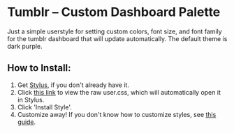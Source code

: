 # Tumblr – Custom Dashboard Palette

Just a simple userstyle for setting custom colors, font size, and font family for the tumblr dashboard that will update automatically. The default theme is dark purple.

## How to Install:
1. Get [Stylus](https://github.com/openstyles/stylus#readme), if you don't already have it.
2. Click [this link](https://github.com/paw/tumblr-custom-palette-userstyle/raw/main/tumblr-custom-dash-palette.user.css) to view the raw user.css, which will automatically open it in Stylus.
3. Click 'Install Style'.
4. Customize away! If you don't know how to customize styles, see [this guide](https://github.com/openstyles/stylus/wiki/Usercss#how-do-i-customize-usercss).
